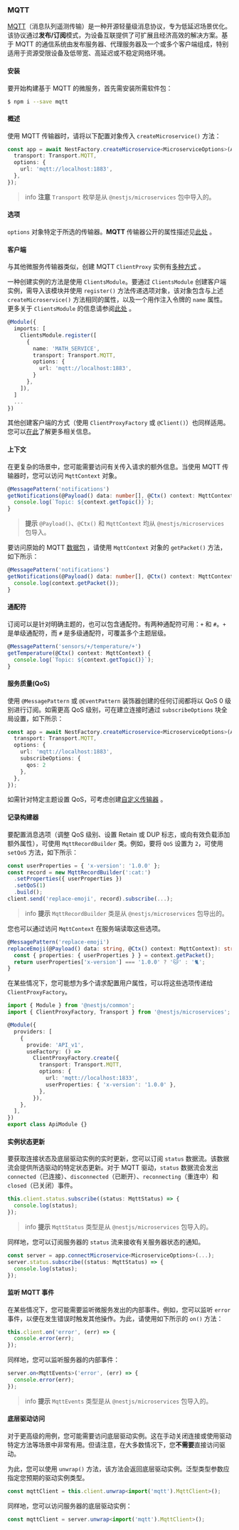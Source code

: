 ### MQTT

[MQTT](https://mqtt.org/)（消息队列遥测传输）是一种开源轻量级消息协议，专为低延迟场景优化。该协议通过**发布/订阅**模式，为设备互联提供了可扩展且经济高效的解决方案。基于 MQTT 的通信系统由发布服务器、代理服务器及一个或多个客户端组成，特别适用于资源受限设备及低带宽、高延迟或不稳定网络环境。

#### 安装

要开始构建基于 MQTT 的微服务，首先需安装所需软件包：

```bash
$ npm i --save mqtt
```

#### 概述

使用 MQTT 传输器时，请将以下配置对象传入 `createMicroservice()` 方法：

```typescript title="main"
const app = await NestFactory.createMicroservice<MicroserviceOptions>(AppModule, {
  transport: Transport.MQTT,
  options: {
    url: 'mqtt://localhost:1883',
  },
});
```

> info **注意** `Transport` 枚举是从 `@nestjs/microservices` 包中导入的。

#### 选项

`options` 对象特定于所选的传输器。**MQTT** 传输器公开的属性描述见[此处](https://github.com/mqttjs/MQTT.js/#mqttclientstreambuilder-options) 。

#### 客户端

与其他微服务传输器类似，创建 MQTT `ClientProxy` 实例有[多种方式](../microservices/basics#client) 。

一种创建实例的方法是使用 `ClientsModule`。要通过 `ClientsModule` 创建客户端实例，需导入该模块并使用 `register()` 方法传递选项对象，该对象包含与上述 `createMicroservice()` 方法相同的属性，以及一个用作注入令牌的 `name` 属性。更多关于 `ClientsModule` 的信息请参阅[此处](../microservices/basics#client) 。

```typescript
@Module({
  imports: [
    ClientsModule.register([
      {
        name: 'MATH_SERVICE',
        transport: Transport.MQTT,
        options: {
          url: 'mqtt://localhost:1883',
        }
      },
    ]),
  ]
  ...
})
```

其他创建客户端的方式（使用 `ClientProxyFactory` 或 `@Client()`）也同样适用。您可以[在此](../microservices/basics#client)了解更多相关信息。

#### 上下文

在更复杂的场景中，您可能需要访问有关传入请求的额外信息。当使用 MQTT 传输器时，您可以访问 `MqttContext` 对象。

```typescript
@MessagePattern('notifications')
getNotifications(@Payload() data: number[], @Ctx() context: MqttContext) {
  console.log(`Topic: ${context.getTopic()}`);
}
```

> **提示** `@Payload()`、`@Ctx()` 和 `MqttContext` 均从 `@nestjs/microservices` 包导入。

要访问原始的 MQTT [数据包](https://github.com/mqttjs/mqtt-packet) ，请使用 `MqttContext` 对象的 `getPacket()` 方法，如下所示：

```typescript
@MessagePattern('notifications')
getNotifications(@Payload() data: number[], @Ctx() context: MqttContext) {
  console.log(context.getPacket());
}
```

#### 通配符

订阅可以是针对明确主题的，也可以包含通配符。有两种通配符可用：`+` 和 `#`。`+` 是单级通配符，而 `#` 是多级通配符，可覆盖多个主题层级。

```typescript
@MessagePattern('sensors/+/temperature/+')
getTemperature(@Ctx() context: MqttContext) {
  console.log(`Topic: ${context.getTopic()}`);
}
```

#### 服务质量(QoS)

使用 `@MessagePattern` 或 `@EventPattern` 装饰器创建的任何订阅都将以 QoS 0 级别进行订阅。如需更高 QoS 级别，可在建立连接时通过 `subscribeOptions` 块全局设置，如下所示：

```typescript title="main"
const app = await NestFactory.createMicroservice<MicroserviceOptions>(AppModule, {
  transport: Transport.MQTT,
  options: {
    url: 'mqtt://localhost:1883',
    subscribeOptions: {
      qos: 2
    },
  },
});
```

如需针对特定主题设置 QoS，可考虑创建[自定义传输器](../microservices/custom-transport) 。

#### 记录构建器

要配置消息选项（调整 QoS 级别、设置 Retain 或 DUP 标志，或向有效负载添加额外属性），可使用 `MqttRecordBuilder` 类。例如，要将 `QoS` 设置为 `2`，可使用 `setQoS` 方法，如下所示：

```typescript
const userProperties = { 'x-version': '1.0.0' };
const record = new MqttRecordBuilder(':cat:')
  .setProperties({ userProperties })
  .setQoS(1)
  .build();
client.send('replace-emoji', record).subscribe(...);
```

> info **提示** `MqttRecordBuilder` 类是从 `@nestjs/microservices` 包导出的。

您也可以通过访问 `MqttContext` 在服务端读取这些选项。

```typescript
@MessagePattern('replace-emoji')
replaceEmoji(@Payload() data: string, @Ctx() context: MqttContext): string {
  const { properties: { userProperties } } = context.getPacket();
  return userProperties['x-version'] === '1.0.0' ? '🐱' : '🐈';
}
```

在某些情况下，您可能想为多个请求配置用户属性，可以将这些选项传递给 `ClientProxyFactory`。

```typescript
import { Module } from '@nestjs/common';
import { ClientProxyFactory, Transport } from '@nestjs/microservices';

@Module({
  providers: [
    {
      provide: 'API_v1',
      useFactory: () =>
        ClientProxyFactory.create({
          transport: Transport.MQTT,
          options: {
            url: 'mqtt://localhost:1833',
            userProperties: { 'x-version': '1.0.0' },
          },
        }),
    },
  ],
})
export class ApiModule {}
```

#### 实例状态更新

要获取连接状态及底层驱动实例的实时更新，您可以订阅 `status` 数据流。该数据流会提供所选驱动的特定状态更新。对于 MQTT 驱动，`status` 数据流会发出 `connected`（已连接）、`disconnected`（已断开）、`reconnecting`（重连中）和 `closed`（已关闭）事件。

```typescript
this.client.status.subscribe((status: MqttStatus) => {
  console.log(status);
});
```

> info **提示** `MqttStatus` 类型是从 `@nestjs/microservices` 包导入的。

同样地，您可以订阅服务器的 `status` 流来接收有关服务器状态的通知。

```typescript
const server = app.connectMicroservice<MicroserviceOptions>(...);
server.status.subscribe((status: MqttStatus) => {
  console.log(status);
});
```

#### 监听 MQTT 事件

在某些情况下，您可能需要监听微服务发出的内部事件。例如，您可以监听 `error` 事件，以便在发生错误时触发其他操作。为此，请使用如下所示的 `on()` 方法：

```typescript
this.client.on('error', (err) => {
  console.error(err);
});
```

同样地，您可以监听服务器的内部事件：

```typescript
server.on<MqttEvents>('error', (err) => {
  console.error(err);
});
```

> info **提示** `MqttEvents` 类型是从 `@nestjs/microservices` 包导入的。

#### 底层驱动访问

对于更高级的用例，您可能需要访问底层驱动实例。这在手动关闭连接或使用驱动特定方法等场景中非常有用。但请注意，在大多数情况下，您**不需要**直接访问驱动。

为此，您可以使用 `unwrap()` 方法，该方法会返回底层驱动实例。泛型类型参数应指定您预期的驱动实例类型。

```typescript
const mqttClient = this.client.unwrap<import('mqtt').MqttClient>();
```

同样地，您可以访问服务器的底层驱动实例：

```typescript
const mqttClient = server.unwrap<import('mqtt').MqttClient>();
```
